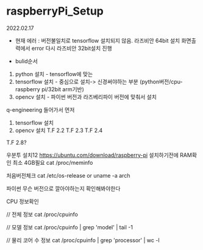 # raspberryPi_Setup


2022.02.17

- 현재 에러 : 버전불일치로 tensorflow 설치되지 않음.
라즈비안 64bit 설치 화면출력에서 error 
다시 라즈비안 32bit설치 진행

- bulid순서

1. python 설치 - tensorflow에 맞는
2. tensorflow 설치 - 중심으로 설치-> 신경써야하는 부분 (python버전/cpu-raspberry pi/32bit arm기반)
3. opencv 설치 - 파이썬 버전과 라즈베리파이 버전에 맞춰서 설치 


q-engineering 들어가서 
먼저 
1. tensorflow 설치
2. opencv 설치
T.F 2.2 
T.F 2.3
T.F 2.4


T.F 2.8?

우분투 설치12
https://ubuntu.com/download/raspberry-pi
설치하기전에 RAM확인 최소 4GB필요
cat /proc/meminfo 


처음버전체크 cat /etc/os-release
or uname -a
arch

파이썬 무슨 버전으로 깔아야하는지 확인해봐야한다







CPU 정보확인

// 전체 정보
cat /proc/cpuinfo

// 모델 정보
cat /proc/cpuinfo | grep 'model' | tail -1

// 물리 코어 수 정보
cat /proc/cpuinfo | grep 'processor' | wc -l
